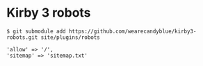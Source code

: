 # Kirby 3 robots

```$ git submodule add https://github.com/wearecandyblue/kirby3-robots.git site/plugins/robots```

```
'allow' => '/',
'sitemap' => 'sitemap.txt'
```
